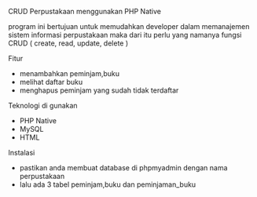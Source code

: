 CRUD Perpustakaan menggunakan PHP Native

program ini bertujuan untuk memudahkan developer dalam memanajemen sistem informasi perpustakaan maka dari itu perlu yang namanya fungsi CRUD ( create, read, update, delete )

Fitur
- menambahkan peminjam,buku
- melihat daftar buku
- menghapus peminjam yang sudah tidak terdaftar

Teknologi di gunakan
- PHP Native
- MySQL
- HTML

Instalasi
- pastikan anda membuat database di phpmyadmin dengan nama perpustakaan
- lalu ada 3 tabel peminjam,buku dan peminjaman_buku
